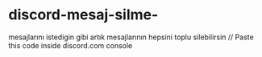 # discord-mesaj-silme-
mesajlarını istedigin gibi artık mesajlarının hepsini  toplu silebilirsin 
// Paste this code inside discord.com console

